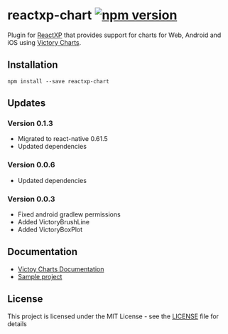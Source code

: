 # reactxp-chart [![npm version](https://img.shields.io/npm/v/reactxp-chart.svg?style=flat)](https://www.npmjs.com/package/reactxp-chart)
Plugin for [ReactXP](https://microsoft.github.io/reactxp/) that provides support for charts for Web, Android and iOS using [Victory Charts](https://github.com/FormidableLabs/victory-chart).

## Installation
```
npm install --save reactxp-chart
```

## Updates 
### Version 0.1.3
* Migrated to react-native 0.61.5
* Updated dependencies

### Version 0.0.6
* Updated dependencies

### Version 0.0.3
* Fixed android gradlew permissions
* Added VictoryBrushLine
* Added VictoryBoxPlot

## Documentation

* [Victoy Charts Documentation](http://formidable.com/open-source/victory/docs/)
* [Sample project](https://github.com/Fulanko/reactxp-chart/tree/master/samples/ChartTest)

## License
This project is licensed under the MIT License - see the [LICENSE](LICENSE) file for details
